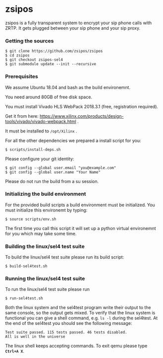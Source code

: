 # zsipos

zsipos is a fully transparent system to encrypt your sip phone calls with ZRTP. It gets plugged between your sip phone and your sip proxy.


### Getting the sources

	$ git clone https://github.com/zsipos/zsipos
	$ cd zsipos
	$ git checkout zsipos-sel4
	$ git submodule update --init --recursive


### Prerequisites

We assume Ubuntu 18.04 and bash as the build environemnt.

You need around 80GB of free disk space.

You must install Vivado HLS WebPack 2018.3.1 (free, registration required). 

Get it from here: https://www.xilinx.com/products/design-tools/vivado/vivado-webpack.html .

It must be installed to `/opt/Xilinx` .


For all the other dependencies we prepared a install script for you:

	$ scripts/install-deps.sh


Please configure your git identity:

	$ git config --global user.email "you@example.com"
	$ git config --global user.name "Your Name"


Please do not run the build from a su session.


### Initializing the build environment

For the provided build scripts a build environment must be initialized.
You must initialize this environemt by typing:

	$ source scripts/env.sh

The first time you call this script it will set up a python virtual environemnt for you which may take some time.

### Building the linux/sel4 test suite

To build the linux/sel4 test suite please run its build script:

	$ build-sel4test.sh

### Running the linux/sel4 test suite

To run the linux/sel4 test suite please run 

	$ run-sel4test.sh

Both the linux system and the sel4test program write their output to the same console, so the output gets mixed.
To verify that the linux system is functional you can give a shell command, e.g. `ls -l` during the sel4test.
At the end of the sel4test you should see the following message:

	Test suite passed. 115 tests passed. 46 tests disabled.
	All is well in the universe


The linux shell keeps accepting commands. To exit qemu please type **`Ctrl+A X`**.







